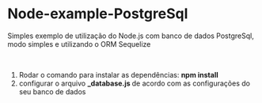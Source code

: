 # Node-example-PostgreSql
Simples exemplo de utilização do Node.js com banco de dados PostgreSql, modo simples e utilizando o ORM Sequelize


</br>

1) Rodar o comando para instalar as dependências: <strong> npm install </strong>
2) configurar o arquivo <strong> _database.js </strong> de acordo com as configurações do seu banco de dados


